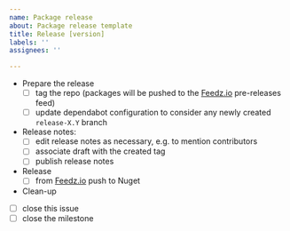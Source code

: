 ```yaml
---
name: Package release
about: Package release template
title: Release [version]
labels: ''
assignees: ''

---
```


- Prepare the release
  - [ ] tag the repo (packages will be pushed to the [Feedz.io](https://feedz.io) pre-releases feed)
  - [ ] update dependabot configuration to consider any newly created `release-X.Y` branch 
- Release notes:
  - [ ] edit release notes as necessary, e.g. to mention contributors
  - [ ] associate draft with the created tag
  - [ ] publish release notes
- Release
  - [ ] from [Feedz.io](https://feedz.io) push to Nuget
- Clean-up
- [ ] close this issue
- [ ] close the milestone
